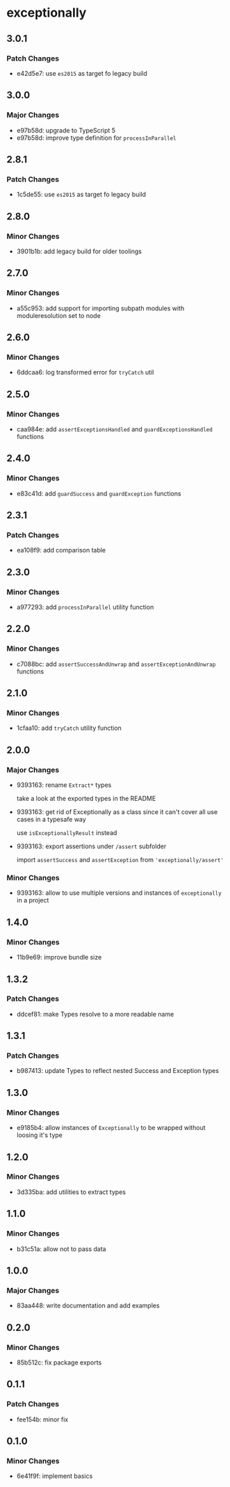 # exceptionally

## 3.0.1

### Patch Changes

- e42d5e7: use `es2015` as target fo legacy build

## 3.0.0

### Major Changes

- e97b58d: upgrade to TypeScript 5
- e97b58d: improve type definition for `processInParallel`

## 2.8.1

### Patch Changes

- 1c5de55: use `es2015` as target fo legacy build

## 2.8.0

### Minor Changes

- 3901b1b: add legacy build for older toolings

## 2.7.0

### Minor Changes

- a55c953: add support for importing subpath modules with moduleresolution set to node

## 2.6.0

### Minor Changes

- 6ddcaa6: log transformed error for `tryCatch` util

## 2.5.0

### Minor Changes

- caa984e: add `assertExceptionsHandled` and `guardExceptionsHandled` functions

## 2.4.0

### Minor Changes

- e83c41d: add `guardSuccess` and `guardException` functions

## 2.3.1

### Patch Changes

- ea108f9: add comparison table

## 2.3.0

### Minor Changes

- a977293: add `processInParallel` utility function

## 2.2.0

### Minor Changes

- c7088bc: add `assertSuccessAndUnwrap` and `assertExceptionAndUnwrap` functions

## 2.1.0

### Minor Changes

- 1cfaa10: add `tryCatch` utility function

## 2.0.0

### Major Changes

- 9393163: rename `Extract*` types

  take a look at the exported types in the README

- 9393163: get rid of Exceptionally as a class since it can't cover all use cases in a typesafe way

  use `isExceptionallyResult` instead

- 9393163: export assertions under `/assert` subfolder

  import `assertSuccess` and `assertException` from `'exceptionally/assert'`

### Minor Changes

- 9393163: allow to use multiple versions and instances of `exceptionally` in a project

## 1.4.0

### Minor Changes

- 11b9e69: improve bundle size

## 1.3.2

### Patch Changes

- ddcef81: make Types resolve to a more readable name

## 1.3.1

### Patch Changes

- b987413: update Types to reflect nested Success and Exception types

## 1.3.0

### Minor Changes

- e9185b4: allow instances of `Exceptionally` to be wrapped without loosing it's type

## 1.2.0

### Minor Changes

- 3d335ba: add utilities to extract types

## 1.1.0

### Minor Changes

- b31c51a: allow not to pass data

## 1.0.0

### Major Changes

- 83aa448: write documentation and add examples

## 0.2.0

### Minor Changes

- 85b512c: fix package exports

## 0.1.1

### Patch Changes

- fee154b: minor fix

## 0.1.0

### Minor Changes

- 6e41f9f: implement basics
